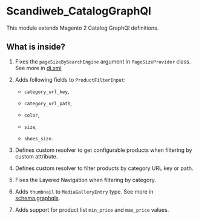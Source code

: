 # Scandiweb_CatalogGraphQl

This module extends Magento 2 Catalog GraphQl definitions.

## What is inside?

1. Fixes the `pageSizeBySearchEngine` argument in `PageSizeProvider` class. See more in [di.xml](./etc/di.xml)

2. Adds following fields to `ProductFilterInput`:

    - `category_url_key`,

    - `category_url_path`,

    - `color`,

    - `size`,

    - `shoes_size`.

3. Defines custom resolver to get configurable products when filtering by custom attribute.

4. Defines custom resolver to filter products by category URL key or path.

5. Fixes the Layered Navigation when filtering by category.

6. Adds `thumbnail` to `MediaGalleryEntry` type. See more in [schema.graphqls](./etc/schema.graphqls).

7. Adds support for product list `min_price` and `max_price` values.
